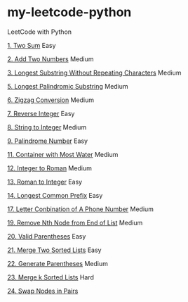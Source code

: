 # my-leetcode-python
LeetCode with Python

[1. Two Sum](http://github.com/jeason353/my-leetcode-python/blob/master/1.Two_Sum.py) Easy

[2. Add Two Numbers](http://github.com/jeason353/my-leetcode-python/blob/master/2.Add_Two_Numbers.py) Medium

[3. Longest Substring Without Repeating Characters](http://github.com/jeason353/my-leetcode-python/blob/master/3.Longest_substring_without_repeating_characters.py) Medium

[5. Longest Palindromic Substring](http://github.com/jeason353/my-leetcode-python/blob/master/5.Longest_Palindromic_Substring.py) Medium

[6. Zigzag Conversion](http://github.com/jeason353/my-leetcode-python/blob/master/6.ZigZag_conversion.py) Medium

[7. Reverse Integer](http://github.com/jeason353/my-leetcode-python/blob/master/7.Reverse_Integer.py) Easy

[8. String to Integer](http://github.com/jeason353/my-leetcode-python/blob/master/8.String_to_Integer.py) Medium

[9. Palindrome Number](http://github.com/jeason353/my-leetcode-python/blob/master/9.Palindrome_Number.py) Easy

[11. Container with Most Water](http://github.com/jeason353/my-leetcode-python/blob/master/11.Container_with_most_water.py) Medium

[12. Integer to Roman](http://github.com/jeason353/my-leetcode-python/blob/master/12.Integer_to_Roman.py) Medium

[13. Roman to Integer](http://github.com/jeason353/my-leetcode-python/blob/master/13.Roman_to_Integer.py) Easy

[14. Longest Common Prefix](http://github.com/jeason353/my-leetcode-python/blob/master/14.Longest_common_prefix.py) Easy

[17. Letter Conbination of A Phone Number](http://github.com/jeason353/my-leetcode-python/blob/master/17.Letter_Conbinations_of_a_phone_number.py) Medium

[19. Remove Nth Node from End of List](http://github.com/jeason353/my-leetcode-python/blob/master/19.Remove_Nth_Node_from_end_of_list.py) Medium

[20. Valid Parentheses](http://github.com/jeason353/my-leetcode-python/blob/master/20.Valid_Parentheses.py) Easy

[21. Merge Two Sorted Lists](http://github.com/jeason353/my-leetcode-python/blob/master/21.Merge_Two_Sorted_Lists.py) Easy

[22. Generate Parentheses](http://github.com/jeason353/my-leetcode-python/blob/master/22.Generate_Parentheses.py) Medium

[23. Merge k Sorted Lists](http://github.com/jeason353/my-leetcode-python/blob/master/23.Merge_k_sorted_lists.py) Hard

[24. Swap Nodes in Pairs](http://github.com/jeason353/my-leetcode-python/blob/master/24.Swap_nodes_in_pairs.py)